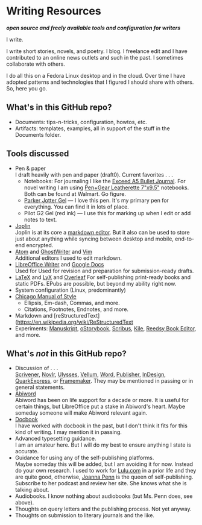 # Writing Resources

_**open source and freely available tools and configuration for writers**_

I write.

I write short stories, novels, and poetry. I blog. I freelance edit and I have contributed to an online news outlets and such in the past. I sometimes collaborate with others.

I do all this on a Fedora Linux desktop and in the cloud. Over time I have adopted patterns and technologies that I figured I should share with others. So, here you go.

## What's in this GitHub repo?

* Documents: tips-n-tricks, configuration, howtos, etc.
* Artifacts: templates, examples, all in support of the stuff in the Documents folder.  

## Tools discussed
- Pen &amp; paper  
  I draft heavily with pen and paper (draft0). Current favorites .&nbsp;.&nbsp;.
  - Notebooks: For journaling I like the [Exceed A5 Bullet Journal](https://stationerynerd.com/newexceed/). For novel writing I am using [Pen+Gear Leatherette 7"x9.5"](https://www.walmart.com/ip/Pen-Gear-Leatherette-Cover-Journal-192-Ruled-Pages-Black-or-Brown-7-x-9-5/366407550) notebooks. Both can be found at Walmart. Go figure.
  - [Parker Jotter Gel](https://www.amazon.com/Parker-Jotter-Black-Chrome-Medium/dp/B071SLHS5L) — I love this pen. It's my primary pen for everything. You can find it in lots of place.
  - Pilot G2 Gel (red ink) — I use this for marking up when I edit or add notes to text.
- [Joplin](https://joplinapp.com/)  
  Joplin is at its core a [markdown editor](https://en.wikipedia.org/wiki/Markdown). But it also can be used to store just about anything while syncing between desktop and mobile, end-to-end encrypted.
- [Atom](https://atom.io/) and [GhostWriter](https://wereturtle.github.io/ghostwriter/) and [Vim](https://www.vim.org/)  
  Additional editors I used to edit markdown.
- [LibreOffice Writer](https://www.libreoffice.org/discover/writer/) and [Google Docs](https://docs.google.com/)  
  Used for Used for revision and preparation for submission-ready drafts.
- [LaTeX](https://www.latex-project.org/) and [LyX](https://www.lyx.org/) and [Overleaf](https://www.overleaf.com/)
  For self-publishing print-ready books and static PDFs. EPubs are possible, but beyond my ability right now.
- System configuration (Linux, predominantly)
- [Chicago Manual of Style](https://en.wikipedia.org/wiki/The_Chicago_Manual_of_Style)
  - Ellipsis, Em-dash, Commas, and more.
  - Citations, Footnotes, Endnotes, and more.
- Markdown and [reStructuredText](https://en.wikipedia.org/wiki/ReStructuredText
- Experiments: [Manuskript](http://www.theologeek.ch/manuskript/), [oStorybook](https://ostorybook.tuxfamily.org),  [Scribus](https://www.scribus.net/), [Kile](https://en.wikipedia.org/wiki/Kile), [Reedsy Book Editor](https://reedsy.com/write-a-book), and more.

## What's _not_ in this GitHub repo?

- Discussion of .&nbsp;.&nbsp;.  
  [Scrivener](https://en.wikipedia.org/wiki/Scrivener_(software)), [Novlr](https://novlr.org/), [Ulysses](https://ulysses.app/), [Vellum](https://vellum.pub/), [Word](https://www.microsoft.com/en-us/microsoft-365/word), [Publisher](https://www.microsoft.com/en-us/microsoft-365/publisher), [InDesign](https://en.wikipedia.org/wiki/Adobe_InDesign), [QuarkExpress](https://en.wikipedia.org/wiki/QuarkXPress),  or [Framemaker](https://en.wikipedia.org/wiki/Adobe_FrameMaker). They may be mentioned in passing or in general statements.
- [Abiword](https://www.abisource.com/)  
  Abiword has been on life support for a decade or more. It is useful for certain things, but LibreOffice put a stake in Abiword's heart. Maybe someday someone will make Abiword relevant again.
- [Docbook](https://en.wikipedia.org/wiki/DocBook)  
  I have worked with docbook in the past, but I don't think it fits for this kind of writing. I may mention it in passing.
- Advanced typesetting guidance.  
  I am an amateur here. But I will do my best to ensure anything I state is accurate.
- Guidance for using any of the self-publishing platforms.  
  Maybe someday this will be added, but I am avoiding it for now. Instead do your own research. I used to work for [Lulu.com](https://www.lulu.com/) in a prior life and they are quite good, otherwise, [Joanna Penn](https://www.thecreativepenn.com/) is the queen of self-publishing. Subscribe to her podcast and review her site. She knows what she is talking about.
- Audiobooks. I know nothing about audiobooks (but Ms. Penn does, see above).
- Thoughts on query letters and the publishing process. Not yet anyway.
- Thoughts on submission to literary journals and the like.
